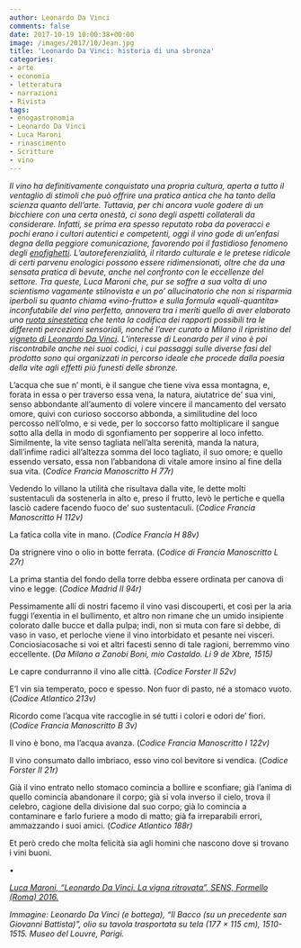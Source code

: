 ```yaml
---
author: Leonardo Da Vinci
comments: false
date: 2017-10-19 10:00:38+00:00
image: /images/2017/10/Jean.jpg
title: 'Leonardo Da Vinci: historia di una sbronza'
categories:
- arte
- economia
- letteratura
- narrazioni
- Rivista
tags:
- enogastronomia
- Leonardo Da Vinci
- Luca Maroni
- rinascimento
- Scritture
- vino
---
```


_Il vino ha definitivamente conquistato una propria cultura, aperta a tutto il ventaglio di stimoli che può offrire una pratica antica che ha tanto della scienza quanto dell’arte. Tuttavia, per chi ancora vuole godere di un bicchiere con una certa onestà, ci sono degli aspetti collaterali da considerare. Infatti, se prima era spesso reputato roba da poveracci e pochi erano i cultori autentici e competenti, oggi il vino gode di un’enfasi degna della peggiore comunicazione, favorendo poi il fastidioso fenomeno degli _[_enofighetti_](http://www.doctorwine.it/Firmato-DoctorWine/Firmato-DW/Gli-enofighetti)_. L’autoreferenzialità, il ritardo culturale e le pretese ridicole di certi parvenu enologici possono essere ridimensionati, oltre che da una sensata pratica di bevute, anche nel confronto con le eccellenze del settore. Tra queste, Luca Maroni che, pur se soffre a sua volta di uno scientismo vagamente stilnovista e un po’ allucinatorio che non si risparmia iperboli su quanto chiama «vino-frutto» e sulla formula «quali-quantita» inconfutabile del vino perfetto, annovera tra i meriti quello di aver elaborato una _[_ruota sinestetica_](http://www.ruotasensorialesinestetica.com/public/files/Ruota%20Sensoriale%2023_1_17%20RGB_2.pdf)_ che tenta la codifica dei rapporti possibili tra le differenti percezioni sensoriali, nonché l’aver curato a Milano il ripristino del _[_vigneto di Leonardo Da Vinci_](http://www.ilfattoquotidiano.it/2015/02/21/luca-maroni-enologo-ed-editore-ritrovato-reimpiantato-vigna-leonardo-vinci/1441977/)_. L’interesse di Leonardo per il vino è poi riscontrabile anche nei suoi codici, i cui passaggi sulle diverse fasi del prodotto sono qui organizzati in percorso ideale che procede dalla poesia della vite agli effetti più funesti delle sbronze._



L’acqua che sue n’ monti, è il sangue che tiene viva essa montagna, e, forata in essa o per traverso essa vena, la natura, aiutatrice de’ sua vini, senso abbondante all’aumento di volere vincere il mancamento del versato omore, quivi con curioso soccorso abbonda, a similitudine del loco percosso nell’olmo, e si vede, per lo soccorso fatto moltiplicare il sangue sotto alla della in modo di sgonfiamento per sopperire al loco infetto. Similmente, la vite senso tagliata nell’alta serenità, manda la natura, dall’infime radici all’altezza somma del loco tagliato, il suo omore; e quello essendo versato, essa non l’abbandona di vitale amore insino al fine della sua vita. (_Codice Francia Manoscritto H 77r)_

Vedendo lo villano la utilità che risultava dalla vite, le dette molti sustentaculi da sostenerla in alto e, preso il frutto, levò le pertiche e quella lasciò cadere facendo fuoco de’ suo sustentaculi. (_Codice Francia Manoscritto H 112v)_

La fatica colla vite in mano. (_Codice Francia H 88v)_

Da strignere vino o olio in botte ferrata. (_Codice di Francia Manoscritto L 27r)_

La prima stantia del fondo della torre debba essere ordinata per canova di vino e legge. (_Codice Madrid II 94r)_

Pessimamente allí di nostri facemo il vino vasi discouperti, et così per la aria fuggi l’exentia in el bullimento, et altro non rimane che un umido insipiente colorato dalle bucce et dalla pulpa; indi, non si muta con fare si debbe, di vaso in vaso, et perloche viene il vino intorbidato et pesante nei visceri. Conciosiacosache si voi et altri facesti senno di tale ragioni, berremmo vino eccellente. (_Da Milano a Zanobi Boni, mio Castaldo. Li 9 de Xbre, 1515)_

Le capre condurranno il vino alle città. (_Codice Forster II 52v)_

E’l vin sia temperato, poco e spesso. Non fuor di pasto, né a stomaco vuoto. (_Codice Atlantico 213v)_

Ricordo come l’acqua vite raccoglie in sé tutti i colori e odori de’ fiori. (_Codice Francia Manoscritto B 3v)_

Il vino è bono, ma l’acqua avanza. (_Codice Francia Manoscritto I 122v)_

Il vino consumato dallo imbriaco, esso vino col bevitore si vendica. (_Codice Forster II 21r)_

Già il vino entrato nello stomaco comincia a bollire e sconfiare; già l’anima di quello comincia abandonare il corpo; già si vola inverso il cielo, trova il celebro, cagione della divisione dal suo corpo; già lo comincia a contaminare e farlo furiere a modo di matto; già fa irreparabili errori, ammazzando i suoi amici. (_Codice Atlantico 188r)_

Et però credo che molta felicità sia agli homini che nascono dove si trovano i vini buoni.

•

_[Luca Maroni, “Leonardo Da Vinci. La vigna ritrovata”, SENS, Formello (Roma) 2016.](https://www.ibs.it/leonardo-da-vinci-vigna-ritrovata-libro-luca-maroni/e/9788899482008)_

_Immagine: Leonardo Da Vinci (e bottega), “Il Bacco (su un precedente san Giovanni Battista)”, olio su tavola trasportata su tela (177 × 115 cm), 1510-1515. Museo del Louvre, Parigi._

